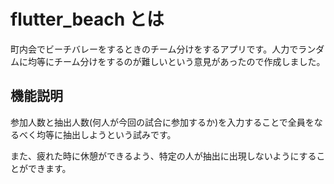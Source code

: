 # flutter_beach とは

町内会でビーチバレーをするときのチーム分けをするアプリです。人力でランダムに均等にチーム分けをするのが難しいという意見があったので作成しました。

## 機能説明

参加人数と抽出人数(何人が今回の試合に参加するか)を入力することで全員をなるべく均等に抽出しようという試みです。

また、疲れた時に休憩ができるよう、特定の人が抽出に出現しないようにすることができます。

